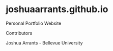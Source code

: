 # joshuaarrants.github.io
Personal Portfolio Website

Contributors

Joshua Arrants - Bellevue University